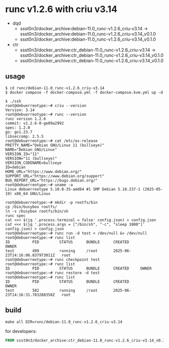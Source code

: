 # runc v1.2.6 with criu v3.14

* dqd
    * ssst0n3/docker_archive:debian-11.0_runc-v1.2.6_criu-v3.14 -> ssst0n3/docker_archive:debian-11.0_runc-v1.2.6_criu-v3.14_v0.1.0
    * ssst0n3/docker_archive:debian-11.0_runc-v1.2.6_criu-v3.14_v0.1.0
* ctr
    * ssst0n3/docker_archive:ctr_debian-11.0_runc-v1.2.6_criu-v3.14 -> ssst0n3/docker_archive:ctr_debian-11.0_runc-v1.2.6_criu-v3.14_v0.1.0
    * ssst0n3/docker_archive:ctr_debian-11.0_runc-v1.2.6_criu-v3.14_v0.1.0

## usage

```shell
$ cd runc/debian-11.0_runc-v1.2.6_criu-v3.14
$ docker compose -f docker-compose.yml -f docker-compose.kvm.yml up -d
```

```shell
$ ./ssh
root@debuerreotype:~# criu --version
Version: 3.14
root@debuerreotype:~# runc --version
runc version 1.2.6
commit: v1.2.6-0-ge89a2992
spec: 1.2.0
go: go1.23.7
libseccomp: 2.5.5
root@debuerreotype:~# cat /etc/os-release 
PRETTY_NAME="Debian GNU/Linux 11 (bullseye)"
NAME="Debian GNU/Linux"
VERSION_ID="11"
VERSION="11 (bullseye)"
VERSION_CODENAME=bullseye
ID=debian
HOME_URL="https://www.debian.org/"
SUPPORT_URL="https://www.debian.org/support"
BUG_REPORT_URL="https://bugs.debian.org/"
root@debuerreotype:~# uname -a
Linux debuerreotype 5.10.0-35-amd64 #1 SMP Debian 5.10.237-1 (2025-05-19) x86_64 GNU/Linux
```

```shell
root@debuerreotype:~# mkdir -p rootfs/bin
cp /bin/busybox rootfs/
ln -s /busybox rootfs/bin/sh
runc spec
cat <<< $(jq '.process.terminal = false' config.json) > config.json
cat <<< $(jq '.process.args = ["/bin/sh", "-c", "sleep 1000"]' config.json) > config.json
root@debuerreotype:~# runc run -d test < /dev/null &> /dev/null
root@debuerreotype:~# runc list
ID          PID         STATUS      BUNDLE      CREATED                          OWNER
test        499         running     /root       2025-06-23T14:16:06.837973011Z   root
root@debuerreotype:~# runc checkpoint test
root@debuerreotype:~# runc list
ID          PID         STATUS      BUNDLE      CREATED     OWNER
root@debuerreotype:~# runc restore -d test
root@debuerreotype:~# runc list
ID          PID         STATUS      BUNDLE      CREATED                          OWNER
test        582         running     /root       2025-06-23T14:16:31.783288358Z   root
```

## build

```shell
make all DIR=runc/debian-11.0_runc-v1.2.6_criu-v3.14
```

for developers:

```dockerfile
FROM ssst0n3/docker_archive:ctr_debian-11.0_runc-v1.2.6_criu-v3.14_v0.1.0
```
